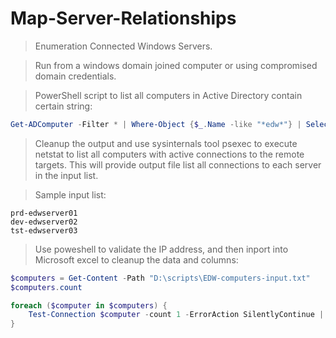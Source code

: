 # Map-Server-Relationships

>Enumeration Connected Windows Servers.

>Run from a windows domain joined computer or using compromised domain credentials.

>PowerShell script to list all computers in Active Directory contain certain string:

```powershell
Get-ADComputer -Filter * | Where-Object {$_.Name -like "*edw*"} | Select -Property Name | Out-File EDW-computers-input.txt
```

>Cleanup the output and use sysinternals tool psexec to execute netstat to list all computers with active connections to the remote targets.
>This will provide output file list all connections to each server in the input list.

>Sample input list:  

```
prd-edwserver01
dev-edwserver02
tst-edwserver03
```

>Use poweshell to validate the IP address, and then inport into Microsoft excel to cleanup the data and columns:

```powershell
$computers = Get-Content -Path "D:\scripts\EDW-computers-input.txt"
$computers.count

foreach ($computer in $computers) {
    Test-Connection $computer -count 1 -ErrorAction SilentlyContinue | FT Address,IPV4Address -hidetableheaders | Out-File "c:\users\$env:username\Documents\EDW-ip-addresses.txt" -Append
}
```  
